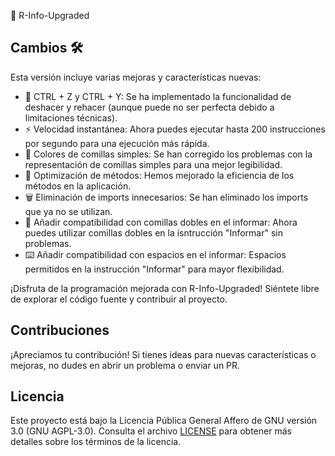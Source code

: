  🚀 R-Info-Upgraded

## Cambios 🛠️

Esta versión incluye varias mejoras y características nuevas:
- 🔄 CTRL + Z y CTRL + Y: Se ha implementado la funcionalidad de deshacer y rehacer (aunque puede no ser perfecta debido a limitaciones técnicas).
- ⚡ Velocidad instantánea: Ahora puedes ejecutar hasta 200 instrucciones por segundo para una ejecución más rápida.
- 🎨 Colores de comillas simples: Se han corregido los problemas con la representación de comillas simples para una mejor legibilidad.
- 🚀 Optimización de métodos: Hemos mejorado la eficiencia de los métodos en la aplicación.
- 🗑️ Eliminación de imports innecesarios: Se han eliminado los imports que ya no se utilizan.
- 📝 Añadir compatibilidad con comillas dobles en el informar: Ahora puedes utilizar comillas dobles en la isntrucción "Informar" sin problemas.
- ⌨️ Añadir compatibilidad con espacios en el informar: Espacios permitidos en la instrucción "Informar" para mayor flexibilidad.

¡Disfruta de la programación mejorada con R-Info-Upgraded! Siéntete libre de explorar el código fuente y contribuir al proyecto.

## Contribuciones
¡Apreciamos tu contribución! Si tienes ideas para nuevas características o mejoras, no dudes en abrir un problema o enviar un PR.

## Licencia
Este proyecto está bajo la Licencia Pública General Affero de GNU versión 3.0 (GNU AGPL-3.0). Consulta el archivo [LICENSE](LICENSE) para obtener más detalles sobre los términos de la licencia.

